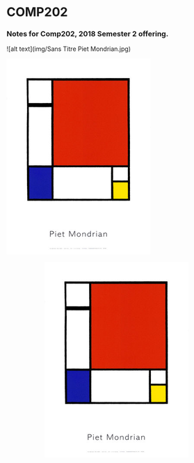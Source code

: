 # COMP202

### Notes for Comp202, 2018 Semester 2 offering.


![alt text](img/Sans Titre Piet Mondrian.jpg)

![alt text](img/mondrian.jpg)

<center><img src="/img/mondrian.jpg"></center>
